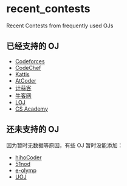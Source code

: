 # recent_contests

Recent Contests from frequently used OJs

## 已经支持的 OJ

- [Codeforces](https://codeforces.com/)
- [CodeChef](https://www.codechef.com/)
- [Kattis](https://open.kattis.com/)
- [AtCoder](https://atcoder.jp/)
- [计蒜客](https://www.jisuanke.com/)
- [牛客网](https://www.nowcoder.com/)
- [LOJ](https://loj.ac/)
- [CS Academy](https://csacademy.com/)

## 还未支持的 OJ

因为暂时无数据等原因，有些 OJ 暂时没能添加：


- [hihoCoder](https://hihocoder.com/)
- [51nod](https://www.51nod.com/)
- [e-olymp](https://www.e-olymp.com/)
- [UOJ](http://uoj.ac/)

